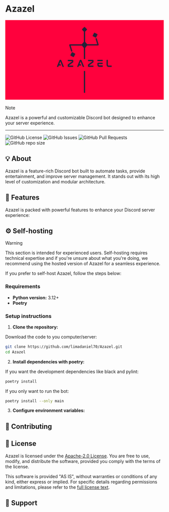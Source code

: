 # Azazel

![Azazel Banner](/res/BANNER-GITHUB.png)

> [!NOTE]
> Azazel is a powerful and customizable Discord bot designed to enhance your server experience.

---

![GitHub License](https://img.shields.io/github/license/limadaniel70/Azazel?style=for-the-badge&color=ff0000) ![GitHub Issues](https://img.shields.io/github/issues/limadaniel70/Azazel?style=for-the-badge&color=ff0000) ![GitHub Pull Requests](https://img.shields.io/github/issues-pr/limadaniel70/Azazel?style=for-the-badge&color=ff0000) ![GitHub repo size](https://img.shields.io/github/repo-size/limadaniel70/Azazel?style=for-the-badge&color=ff0000)

## :bulb: About

Azazel is a feature-rich Discord bot built to automate tasks, provide entertainment, and improve server management. It stands out with its high level of customization and modular architecture.

## :star2: Features

Azazel is packed with powerful features to enhance your Discord server experience:

## :gear: Self-hosting

> [!WARNING]
> This section is intended for experienced users. Self-hosting requires technical expertise and if you're unsure about what you're doing, we recommend using the hosted version of Azazel for a seamless experience.

If you prefer to self-host Azazel, follow the steps below:

### Requirements

- **Python version:** 3.12+
- **Poetry**

### Setup instructions

1. **Clone the repository:**

Download the code to you computer/server:

```bash
git clone https://github.com/limadaniel70/Azazel.git
cd Azazel
```

2. **Install dependencies with poetry:**

If you want the development dependencies like black and pylint:

```bash
poetry install
```

If you only want to run the bot:

```bash
poetry install --only main
```

3. **Configure environment variables:**

## :handshake: Contributing

## :scroll: License

Azazel is licensed under the [Apache-2.0 License](http://www.apache.org/licenses/LICENSE-2.0).
You are free to use, modify, and distribute the software, provided you comply with the terms of the license.

This software is provided "AS IS", without warranties or conditions of any kind, either express or implied. For specific details regarding permissions and limitations, please refer to the [full license text](http://www.apache.org/licenses/LICENSE-2.0).

## :speech_balloon: Support
